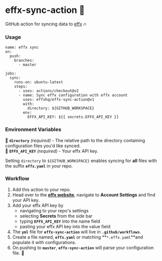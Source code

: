 # effx-sync-action 🔄

GitHub action for syncing data to [effx](https://www.effx.com) 🔥

### Usage

```
name: effx sync
on:
  push:
    branches:
      - master

jobs:
  sync:
    runs-on: ubuntu-latest
    steps:
      - uses: actions/checkout@v2
      - name: Sync effx configuration with effx account
        uses: effxhq/effx-sync-action@v1
        with:
          directory: ${GITHUB_WORKSPACE}
        env:
          EFFX_API_KEY: ${{ secrets.EFFX_API_KEY }}
```

### Environment Variables

📁 **`directory`** _(required)_ - The relative path to the directory containing configuration files you'd like synced.\
🔑 **`EFFX_API_KEY`** _(required)_ - Your effx API key.

Setting `directory` to `${GITHUB_WORKSPACE}` enables syncing for **all** files with the suffix **`effx.yaml`** in your repo.

### Workflow

1. Add this action to your repo.
2. Head over to the **[effx website](https://app.effx.com/account_settings)**, navigate to **Account Settings** and find your API key.
3. Add your effx API key by
   - navigating to your repo's settings
   - selecting **Secrets** from the side bar
   - typing **`EFFX_API_KEY`** into the name field
   - pasting your effx API key into the value field
4. The **`yml`** file for **`effx-sync-action`** will live in **`.github/workflows`**.
5. Create a file named, **`effx.yaml`** or matching **`*.effx.yaml`**and populate it with configurations.
6. On pushing to **`master`**, **`effx-sync-action`** will parse your configuration file. 🥳
